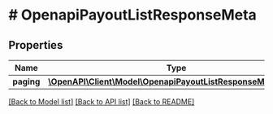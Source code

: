 # # OpenapiPayoutListResponseMeta

## Properties

Name | Type | Description | Notes
------------ | ------------- | ------------- | -------------
**paging** | [**\OpenAPI\Client\Model\OpenapiPayoutListResponseMetaPaging**](OpenapiPayoutListResponseMetaPaging.md) |  | [optional]

[[Back to Model list]](../../README.md#models) [[Back to API list]](../../README.md#endpoints) [[Back to README]](../../README.md)
